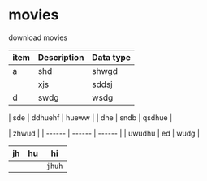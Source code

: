 # movies
download movies


| item | Description | Data type |
| ------ | ------ | ------ |
| a | shd | shwgd |
|   | xjs | sddsj |
| d | swdg | wsdg |


| sde | ddhuehf | hueww |
| dhe | sndb | qsdhue |

| zhwud |
| ------ | ------ | ------ |
| uwudhu | ed | wudg |

| jh | hu | hi |
| ------ | ------ | ------|
| | | `jhuh` |
